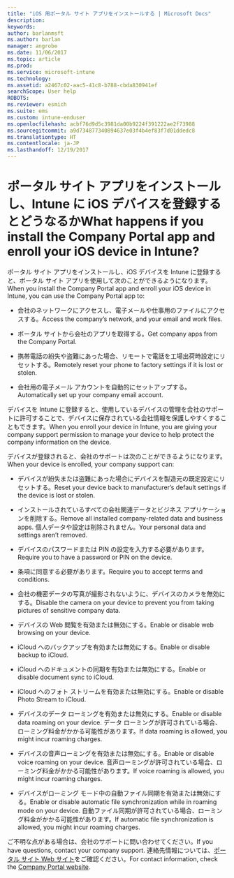 ```yaml
---
title: "iOS 用ポータル サイト アプリをインストールする | Microsoft Docs"
description: 
keywords: 
author: barlanmsft
ms.author: barlan
manager: angrobe
ms.date: 11/06/2017
ms.topic: article
ms.prod: 
ms.service: microsoft-intune
ms.technology: 
ms.assetid: a2467c02-aac5-41c8-b788-cbda830941ef
searchScope: User help
ROBOTS: 
ms.reviewer: esmich
ms.suite: ems
ms.custom: intune-enduser
ms.openlocfilehash: acbf76d9d5c3981da00b9224f391222ae2f73988
ms.sourcegitcommit: a9d734877340894637e03f4b4ef83f7d01ddedc8
ms.translationtype: HT
ms.contentlocale: ja-JP
ms.lasthandoff: 12/19/2017
---
```

# <a name="what-happens-if-you-install-the-company-portal-app-and-enroll-your-ios-device-in-intune"></a><span data-ttu-id="a5afc-102">ポータル サイト アプリをインストールし、Intune に iOS デバイスを登録するとどうなるか</span><span class="sxs-lookup"><span data-stu-id="a5afc-102">What happens if you install the Company Portal app and enroll your iOS device in Intune?</span></span>

<span data-ttu-id="a5afc-103">ポータル サイト アプリをインストールし、iOS デバイスを Intune に登録すると、ポータル サイト アプリを使用して次のことができるようになります。</span><span class="sxs-lookup"><span data-stu-id="a5afc-103">When you install the Company Portal app and enroll your iOS device in Intune, you can use the Company Portal app to:</span></span>

-   <span data-ttu-id="a5afc-104">会社のネットワークにアクセスし、電子メールや仕事用のファイルにアクセスする。</span><span class="sxs-lookup"><span data-stu-id="a5afc-104">Access the company’s network, and your email and work files.</span></span>

-   <span data-ttu-id="a5afc-105">ポータル サイトから会社のアプリを取得する。</span><span class="sxs-lookup"><span data-stu-id="a5afc-105">Get company apps from the Company Portal.</span></span>

-   <span data-ttu-id="a5afc-106">携帯電話の紛失や盗難にあった場合、リモートで電話を工場出荷時設定にリセットする。</span><span class="sxs-lookup"><span data-stu-id="a5afc-106">Remotely reset your phone to factory settings if it is lost or stolen.</span></span>

-   <span data-ttu-id="a5afc-107">会社用の電子メール アカウントを自動的にセットアップする。</span><span class="sxs-lookup"><span data-stu-id="a5afc-107">Automatically set up your company email account.</span></span>

<span data-ttu-id="a5afc-108">デバイスを Intune に登録すると、使用しているデバイスの管理を会社のサポートに許可することで、デバイスに保存されている会社情報を保護しやすくすることもできます。</span><span class="sxs-lookup"><span data-stu-id="a5afc-108">When you enroll your device in Intune, you are giving your company support permission to manage your device to help protect the company information on the device.</span></span>

<span data-ttu-id="a5afc-109">デバイスが登録されると、会社のサポートは次のことができるようになります。</span><span class="sxs-lookup"><span data-stu-id="a5afc-109">When your device is enrolled, your company support can:</span></span>

-   <span data-ttu-id="a5afc-110">デバイスが紛失または盗難にあった場合にデバイスを製造元の既定設定にリセットする。</span><span class="sxs-lookup"><span data-stu-id="a5afc-110">Reset your device back to manufacturer’s default settings if the device is lost or stolen.</span></span>

-   <span data-ttu-id="a5afc-111">インストールされているすべての会社関連データとビジネス アプリケーションを削除する。</span><span class="sxs-lookup"><span data-stu-id="a5afc-111">Remove all installed company-related data and business apps.</span></span> <span data-ttu-id="a5afc-112">個人データや設定は削除されません。</span><span class="sxs-lookup"><span data-stu-id="a5afc-112">Your personal data and settings aren’t removed.</span></span>

-   <span data-ttu-id="a5afc-113">デバイスのパスワードまたは PIN の設定を入力する必要があります。</span><span class="sxs-lookup"><span data-stu-id="a5afc-113">Require you to have a password or PIN on the device.</span></span>

-   <span data-ttu-id="a5afc-114">条項に同意する必要があります。</span><span class="sxs-lookup"><span data-stu-id="a5afc-114">Require you to accept terms and conditions.</span></span>

-   <span data-ttu-id="a5afc-115">会社の機密データの写真が撮影されないように、デバイスのカメラを無効にする。</span><span class="sxs-lookup"><span data-stu-id="a5afc-115">Disable the camera on your device to prevent you from taking pictures of sensitive company data.</span></span>

-   <span data-ttu-id="a5afc-116">デバイスの Web 閲覧を有効または無効にする。</span><span class="sxs-lookup"><span data-stu-id="a5afc-116">Enable or disable web browsing on your device.</span></span>

-   <span data-ttu-id="a5afc-117">iCloud へのバックアップを有効または無効にする。</span><span class="sxs-lookup"><span data-stu-id="a5afc-117">Enable or disable backup to iCloud.</span></span>

-   <span data-ttu-id="a5afc-118">iCloud へのドキュメントの同期を有効または無効にする。</span><span class="sxs-lookup"><span data-stu-id="a5afc-118">Enable or disable document sync to iCloud.</span></span>

-   <span data-ttu-id="a5afc-119">iCloud へのフォト ストリームを有効または無効にする。</span><span class="sxs-lookup"><span data-stu-id="a5afc-119">Enable or disable Photo Stream to iCloud.</span></span>

-   <span data-ttu-id="a5afc-120">デバイスのデータ ローミングを有効または無効にする。</span><span class="sxs-lookup"><span data-stu-id="a5afc-120">Enable or disable data roaming on your device.</span></span> <span data-ttu-id="a5afc-121">データ ローミングが許可されている場合、ローミング料金がかかる可能性があります。</span><span class="sxs-lookup"><span data-stu-id="a5afc-121">If data roaming is allowed, you might incur roaming charges.</span></span>

-   <span data-ttu-id="a5afc-122">デバイスの音声ローミングを有効または無効にする。</span><span class="sxs-lookup"><span data-stu-id="a5afc-122">Enable or disable voice roaming on your device.</span></span> <span data-ttu-id="a5afc-123">音声ローミングが許可されている場合、ローミング料金がかかる可能性があります。</span><span class="sxs-lookup"><span data-stu-id="a5afc-123">If voice roaming is allowed, you might incur roaming charges.</span></span>

-   <span data-ttu-id="a5afc-124">デバイスがローミング モード中の自動ファイル同期を有効または無効にする。</span><span class="sxs-lookup"><span data-stu-id="a5afc-124">Enable or disable automatic file synchronization while in roaming mode on your device.</span></span> <span data-ttu-id="a5afc-125">自動ファイル同期が許可されている場合、ローミング料金がかかる可能性があります。</span><span class="sxs-lookup"><span data-stu-id="a5afc-125">If automatic file synchronization is allowed, you might incur roaming charges.</span></span>

<span data-ttu-id="a5afc-126">ご不明な点がある場合は、会社のサポートに問い合わせてください。</span><span class="sxs-lookup"><span data-stu-id="a5afc-126">If you have questions, contact your company support.</span></span> <span data-ttu-id="a5afc-127">連絡先情報については、[ポータル サイト Web サイト](https://portal.manage.microsoft.com#HelpDeskDialog)をご確認ください。</span><span class="sxs-lookup"><span data-stu-id="a5afc-127">For contact information, check the [Company Portal website](https://portal.manage.microsoft.com#HelpDeskDialog).</span></span>
